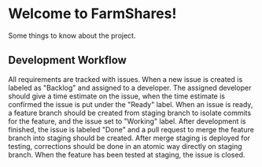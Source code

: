 Welcome to FarmShares!
======================

Some things to know about the project.

Development Workflow
--------------------
All requirements are tracked with issues. When a new issue is created is labeled as "Backlog" and assigned to a developer.
The assigned developer should give a time estimate on the issue, when the time estimate is confirmed the issue is put under the "Ready" label.
When an issue is ready, a feature branch should be created from staging branch to isolate commits for the feature, and the issue set to "Working" label.
After development is finished, the issue is labeled "Done" and a pull request to merge the feature branch into staging should be created. 
After merge staging is deployed for testing, corrections should be done in an atomic way directly on staging branch. When the feature has been tested at staging, the issue is closed.
